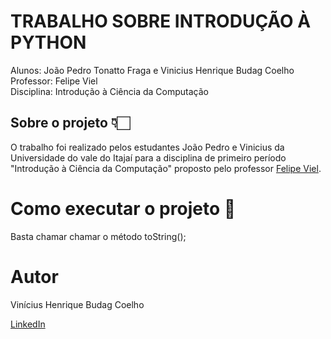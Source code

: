 # TRABALHO SOBRE INTRODUÇÃO À PYTHON
Alunos: João Pedro Tonatto Fraga e Vinicius Henrique Budag Coelho<br>
Professor: Felipe Viel<br>
Disciplina: Introdução à Ciência da Computação

## Sobre o projeto 👇🏻
O trabalho foi realizado pelos estudantes João Pedro e Vinicius da Universidade do vale do Itajaí para a disciplina de primeiro período "Introdução à Ciência da Computação" proposto pelo professor [Felipe Viel](https://www.github.com/VielF).

# Como executar o projeto 🔗

Basta chamar chamar o método toString();

# Autor

Vinícius Henrique Budag Coelho

[LinkedIn](linkedin.com/in/vinícius-henrique-b24203234)
